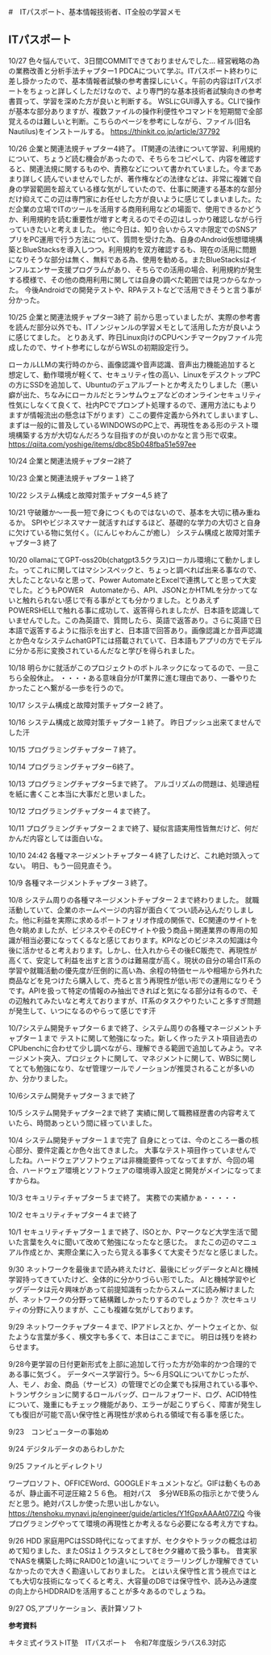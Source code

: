 #　ITパスポート、基本情報技術者、IT全般の学習メモ
## ITパスポート
10/27
色々悩んでいて、3日間COMMITできておりませんでした…
経営戦略の為の業務改善と分析手法チャプター1
PDCAについて学ぶ。ITパスポート終わりに差し掛かったので、基本情報者試験の参考書探しにいく。午前の内容はITパスポートをちょっと詳しくしただけなので、より専門的な基本技術者試験向きの参考書買って、学習を深めた方が良いと判断する。
WSLにGUI導入する。CLIで操作が基本な部分ありますが、複数ファイルの操作利便性やコマンドを短期間で全部覚えるのは難しいと判断。こちらのページを参考にしながら、ファイル(旧名Nautilus)をインストールする。
https://thinkit.co.jp/article/37792

10/26
企業と関連法規チャプター4終了。
IT関連の法律について学習、利用規約について、ちょうど読む機会があったので、そちらをコピペして、内容を確認すると、関連法規に関するものや、責務などについて書かれていました。今まであまり詳しく読んでいませんでしたが、著作権などの法律などは、非常に複雑で自身の学習範囲を超えている様な気がしていたので、仕事に関連する基本的な部分だけ抑えてこの辺は専門家にお任せした方が良いように感じてしまいました。ただ企業の立場でITのツールを活用する商用利用などの場面で、使用できるかどうか、利用規約を読む重要性が増すと考えるのでその辺はしっかり確認しながら行っていきたいと考えました。
他に今日は、知り合いからスマホ限定でのSNSアプリをPC運用で行う方法について、質問を受けた為、自身のAndroid仮想環境構築とBlueStacksを導入しつつ。利用規約を双方確認するも、現在の活用に問題になりそうな部分は無く、無料である為、使用を勧める。またBlueStacksはインフルエンサー支援プログラムがあり、そちらでの活用の場合、利用規約が発生する模様で、その他の商用利用に関しては自身の調べた範囲では見つからなかった。
今後Androidでの開発テストや、RPAテストなどで活用できそうと言う事が分かった。

10/25
企業と関連法規チャプター3終了
前から思っていましたが、実際の参考書を読んだ部分以外でも、ITノンジャンルの学習メモとして活用した方が良いように感じてました。
とりあえず、昨日Linux向けのCPUベンチマークpyファイル完成したので、サイト参考にしながらWSLの初期設定行う。

ローカルLLMの実行時のから、画像認識や音声認識、音声出力機能追加すると想定して、動作環境が軽くて、セキュリティ性の高い、LinuxをデスクトップPCの方にSSDを追加して、Ubuntuのデュアルブートとか考えたりしました（悪い癖が出た、ちなみにローカルだとランサムウェアなどのオンラインセキュリティ性気にしなくて良くて、社内PCでプロンプト処理するので、運用方法にもよりますが情報流出の懸念は下がります）ここの要件定義から外れてしまいますし、まずは一般的に普及しているWINDOWSのPC上で、再現性をある形のテスト環境構築する方が大切なんだろうな目指すのが良いのかなと言う形で収束。
https://qiita.com/yoshige/items/dbc85b048fba51e597ee

10/24
企業と関連法規チャプター2終了

10/23
企業と関連法規チャプター１終了

10/22
システム構成と故障対策チャプター4,5 終了


10/21
守破離か～一長一短で身につくものではないので、基本を大切に積み重ねるか。
SPIやビジネスマナー就活すればするほど、基礎的な学力の大切さと自身に欠けている物に気付く。（にんじゃわんこが癒し）
システム構成と故障対策チャプター3 終了

10/20
ollamaにてGPT-oss20b(chatgpt3.5クラス)ローカル環境にて動かしました。ってこれに関してはマシンスペックと、ちょっと調べれば出来る事なので、大したことないなと思って、Power AutomateとExcelで連携してと思って大変でした。どうもPOWER　Automateから、API、JSONとかHTMLを分かってないと触れられない感じで有る事がとても分かりました。とりあえずPOWERSHELLで触れる事に成功して、返答得られましたが、日本語を認識していませんでした。この為英語で、質問したら、英語で返答あり。さらに英語で日本語で返答するように指示を出すと、日本語で回答あり。画像認識とか音声認識とか色々なシステムchatGPTには搭載されていて、日本語もアプリの方でモデルに分かる形に変換されているんだなと学びを得られました。

10/18
明らかに就活がこのプロジェクトのボトルネックになってるので、一旦こちら全般休止。
・・・・ある意味自分がIT業界に進む理由であり、一番やりたかったことへ繋がる一歩を行うので。

10/17
システム構成と故障対策チャプター2 終了。

10/16
システム構成と故障対策チャプター１終了。
昨日プッシュ出来てませんでした汗

10/15
プログラミングチャプター７終了。

10/14
プログラミングチャプター6終了。

10/13
プログラミングチャプター5まで終了。
アルゴリズムの問題は、処理過程を紙に書くこと本当に大事だと思いました。

10/12
プログラミングチャプター４まで終了。

10/11
プログラミングチャプター２まで終了、疑似言語実用性皆無だけど、何だかんだ内容としては面白いな。

10/10 24:42
各種マネージメントチャプター４終了したけど、これ絶対頭入ってない。
明日、もう一回見直そう。

10/9
各種マネージメントチャプター３終了。

10/8 
システム周りの各種マネージメントチャプター２まで終わりました。
就職活動していて、企業のホームページの内容が面白くてつい読み込んだりしました。他に利益を実際に求めるポートフォリオ作成の関係で、EC関連のサイトを色々眺めましたが、ビジネスやそのECサイトや扱う商品＋関連業界の専用の知識が相当必要になってくるなと感じております。KPIなどのビジネスの知識は今後に活かせると考えおります。しかし、仕入れからその後EC販売で、再現性が高くて、安定して利益を出すと言うのは難易度が高く。現状の自分の場合IT系の学習や就職活動の優先度が圧倒的に高い為、余程の特価セールや相場から外れた商品などを見つけたら購入して、売ると言う再現性が低い形での運用になりそうです。APIを扱って特定の情報のみ抽出できればと気になる部分は有るので、その辺触れてみたいなと考えておりますが、IT系のタスクやりたいこと多すぎ問題が発生して、いつになるのやらって感じです汗

10/7システム開発チャプター６まで終了、システム周りの各種マネージメントチャプター１まで
テストに関して勉強になった。新しく作ったテスト項目過去のCPUbenchに合わせて少し調べながら、理解できる範囲で追加してみよう。マネージメント突入、プロジェクトに関して、マネジメントに関して、WBSに関してとても勉強になり、なぜ管理ツールでノーションが推奨されることが多いのか、分かりました。

10/6システム開発チャプター３まで終了

10/5
システム開発チャプター2まで終了
実績に関して職務経歴書の内容考えていたら、時間あっという間に経っていました。

10/4
システム開発チャプター１まで完了
自身にとっては、今のところ一番の核心部分、要件定義とか色々出てきました。
大事なテスト項目作っていませんでしたね。ハードウェアソフトウェアは非機能要件ってなってますが、今回の場合、ハードウェア環境とソフトウェアの環境導入設定と開発がメインになってますからね。

10/3
セキュリティチャプター５まで終了。
実務での実績かぁ・・・・・

10/2
セキュリティチャプター４まで終了

10/1
セキュリティチャプター１まで終了、ISOとか、Pマークなど大学生活で聞いた言葉を久々に聞いて改めて勉強になったなと感じた。
またこの辺のマニュアル作成とか、実際企業に入ったら覚える事多くて大変そうだなと感じました。

9/30
ネットワークを最後まで読み終えたけど、最後にビッグデータとAIと機械学習持ってきていたけど、全体的に分かりづらい形でした。
AIと機械学習やビッグデータは元々興味があって前提知識有ったからスムーズに読み解けましたが、ネットワークの分野って結構難しかったりするのでしょうか？
次セキュリティの分野に入りますが、ここも複雑な気がしております。


9/29
ネットワークチャプター４まで、IPアドレスとか、ゲートウェイとか、似たような言葉が多く、横文字も多くて、本日はここまでに。
明日は残りを終わらせます。

9/28今更学習の日付更新形式を上部に追加して行った方が効率的かつ合理的である事に気づく。
データベース学習行う。5～６月SQLについてかじったが、人、モノ、お金、商品（サービス）の管理でどの企業でも採用されている事や、トランザクションに関するロールバッグ、ロールフォワード、ログ、ACID特性について、幾重にもチェック機能があり、エラーが起こりずらく、障害が発生しても復旧が可能で高い保守性と再現性が求められる領域で有る事を感じた。

9/23　コンピューターの事始め

9/24 デジタルデータのあらわしかた

9/25 ファイルとディレクトリ

ワープロソフト、OFFICEWord、GOOGLEドキュメントなど。GIFは動くものあるが、静止画不可逆圧縮２５６色。
相対パス　多分WEB系の指示とかで使うんだと思う。絶対パスしか使った思い出しかない。
https://tenshoku.mynavi.jp/engineer/guide/articles/Y1fGpxAAAAt07ZlQ
今後プログラミングやってて環境の再現性とか考えるなら必要になる考え方ですね。

9/26 HDD
家庭用PCはSSD時代になってますが、セクタやトラックの概念は初めて知りました、またOSは１クラスタとして8セクタ纏めて扱う事も。
昔実家でNASを構築した時にRAID0と1の違いについてミラーリングしか理解できていなかったので大きく勘違いしておりました。
とはいえ保守性と言う視点ではとても大切な技術になってくると考え、大容量のDBでは保守性や、読み込み速度の向上からHDDRAIDを活用することが多々あるのでしょうね。

9/27 OS,アプリケーション、表計算ソフト


**参考資料**

キタミ式イラストIT塾　ITパスポート　令和7年度版シラバス6.3対応